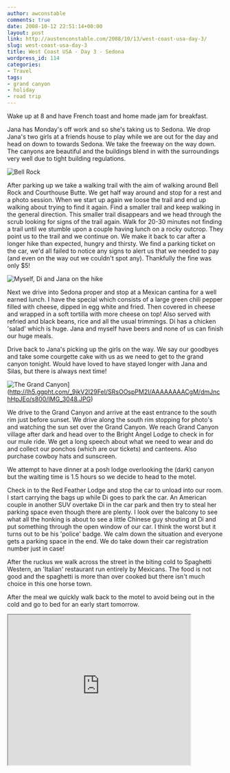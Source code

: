 ```yaml
---
author: awconstable
comments: true
date: 2008-10-12 22:51:14+00:00
layout: post
link: http://austenconstable.com/2008/10/13/west-coast-usa-day-3/
slug: west-coast-usa-day-3
title: West Coast USA - Day 3 - Sedona
wordpress_id: 114
categories:
- Travel
tags:
- grand canyon
- holiday
- road trip
---
```


Wake up at 8 and have French toast and home made jam for breakfast.

Jana has Monday's off work and so she's taking us to Sedona. We drop Jana's two girls at a friends house to play while we are out for the day and head on down to towards Sedona. We take the freeway on the way down. The canyons are beautiful and the buildings blend in with the surroundings very well due to tight building regulations.

![Bell Rock](http://lh6.ggpht.com/_9ikV2I29FeI/SRsN4tiE6eI/AAAAAAAACT0/QJ8TeSvERRs/s800/IMG_3015.JPG)

After parking up we take a walking trail with the aim of walking around Bell Rock and Courthouse Butte. We get half way around and stop for a rest and a photo session. When we start up again we loose the trail and end up walking about trying to find it again. Find a smaller trail and keep walking in the general direction. This smaller trail disappears and we head through the scrub looking for signs of the trail again. Walk for 20-30 minutes not finding a trail until we stumble upon a couple having lunch on a rocky outcrop. They point us to the trail and we continue on. We make it back to car after a longer hike than expected, hungry and thirsty. We find a parking ticket on the car, we'd all failed to notice any signs to alert us that we needed to pay (and even on the way out we couldn't spot any). Thankfully the fine was only $5!

![Myself, Di and Jana on the hike](http://lh6.ggpht.com/_9ikV2I29FeI/SRsOBxrXeEI/AAAAAAAACUg/JgsB7XzxaLo/s800/IMG_3029.JPG)

Next we drive into Sedona proper and stop at a Mexican cantina for a well earned lunch. I have the special which consists of a large green chili pepper filled with cheese, dipped in egg white and fried. Then covered in cheese and wrapped in a soft tortilla with more cheese on top! Also served with refried and black beans, rice and all the usual trimmings. Di has a chicken 'salad' which is huge. Jana and myself have beers and none of us can finish our huge meals.

Drive back to Jana's picking up the girls on the way. We say our goodbyes and take some courgette cake with us as we need to get to the grand canyon tonight. Would have loved to have stayed longer with Jana and Silas, but there is always next time!

![The Grand Canyon](http://lh5.ggpht.com/_9ikV2I29FeI/SRsOOspPM2I/AAAAAAAACgM/dmJnchHpJEo/s288/IMG_3048.JPG)](http://lh5.ggpht.com/_9ikV2I29FeI/SRsOOspPM2I/AAAAAAAACgM/dmJnchHpJEo/s800/IMG_3048.JPG)

We drive to the Grand Canyon and arrive at the east entrance to the south rim just before sunset. We drive along the south rim stopping for photo's and watching the sun set over the Grand Canyon. We reach Grand Canyon village after dark and head over to the Bright Angel Lodge to check in for our mule ride. We get a long speech about what we need to wear and do and collect our ponchos (which are our tickets) and canteens. Also purchase cowboy hats and sunscreen.

We attempt to have dinner at a posh lodge overlooking the (dark) canyon but the waiting time is 1.5 hours so we decide to head to the motel.

Check in to the Red Feather Lodge and stop the car to unload into our room. I start carrying the bags up while Di goes to park the car. An American couple in another SUV overtake Di in the car park and then try to steal her parking space even though there are plenty. I look over the balcony to see what all the honking is about to see a little Chinese guy shouting at Di and put something through the open window of our car. I think the worst but it turns out to be his 'police' badge. We calm down the situation and everyone gets a parking space in the end. We do take down their car registration number just in case!

After the ruckus we walk across the street in the biting cold to Spaghetti Western, an 'Italian' restaurant run entirely by Mexicans. The food is not good and the spaghetti is more than over cooked but there isn't much choice in this one horse town.

After the meal we quickly walk back to the motel to avoid being out in the cold and go to bed for an early start tomorrow.

<iframe src="https://maps.google.com/maps?f=d&saddr=East+Leisure+Lane,+Flagstaff,+AZ&daddr=Sedona,+AZ+to:I-17+N+to:East+Leisure+Lane,+Flagstaff,+AZ+to:Center+Loop+Road,+PO+Box+129,+Grand+Canyon+National+Park,+AZ+86023+(Grand+Canyon+National+Park)+to:Tusayan,+AZ&hl=en&geocode=%3B%3BFYjBEwIdDAtZ-Q%3B%3BFX0vJgIdpO9Q-SGyLDS-E3Di4Q%3B&mra=ls&via=2&sll=35.892388,-111.926651&sspn=0.30372,0.727158&ie=UTF8&s=AARTsJo45gtotpjHeEme1CMbLlEakBfDLw&ll=35.438296,-111.681519&spn=1.566402,2.334595&z=8&output=embed&w=425&h=350" width="425" height="350"></iframe>

